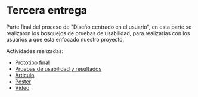 # Tercera entrega
Parte final del proceso de "Diseño centrado en el usuario", en esta parte se realizaron los bosquejos de pruebas de usabilidad, para realizarlas con los usuarios a que esta enfocado nuestro proyecto.

Actividades realizadas:
* [Prototipo final](https://practicalsession.invisionapp.com/prototype/Prototipo-IHC-FINAL-ck9rnxpny00c70q01efivt67a/play/8786603e)
* [Pruebas de usabilidad y resultados]()
* [Articulo]()
* [Poster]()
* [Video]()
  